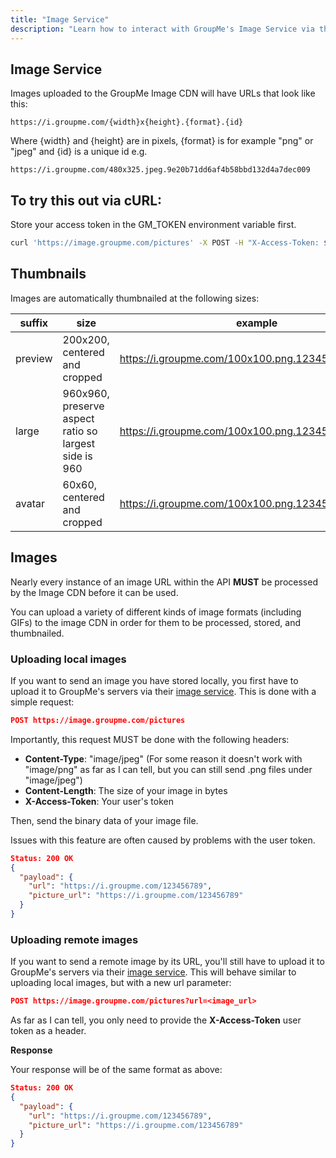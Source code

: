 ```yaml
---
title: "Image Service"
description: "Learn how to interact with GroupMe's Image Service via the API."
---
```


## Image Service

Images uploaded to the GroupMe Image CDN will have URLs that look like this: 

```https://i.groupme.com/{width}x{height}.{format}.{id}```

Where {width} and {height} are in pixels, {format} is for example "png" or "jpeg" and {id} is a unique id e.g.

```https://i.groupme.com/480x325.jpeg.9e20b71dd6af4b58bbd132d4a7dec009```

## To try this out via cURL:

Store your access token in the GM_TOKEN environment variable first.

```bash linenums="1"
curl 'https://image.groupme.com/pictures' -X POST -H "X-Access-Token: $GM_TOKEN" -H "Content-Type: image/jpeg" --data-binary @AwesomePicture.jpg
```

## Thumbnails

Images are automatically thumbnailed at the following sizes:

| **suffix** | **size**                                                   | **example**                                                       |
|------------|------------------------------------------------------------|-------------------------------------------------------------------|
| preview    | 200x200, centered and cropped                              | https://i.groupme.com/100x100.png.123456789.preview              |
| large      | 960x960, preserve aspect ratio so largest side is 960      | https://i.groupme.com/100x100.png.123456789.large                |
| avatar     | 60x60, centered and cropped                                | https://i.groupme.com/100x100.png.123456789.avatar               |

## Images

Nearly every instance of an image URL within the API **MUST** be processed by the Image CDN before it can be used. 

You can upload a variety of different kinds of image formats (including GIFs) to the image CDN in order for them to be processed, stored, and thumbnailed.
### Uploading local images

If you want to send an image you have stored locally, you first have to upload it to GroupMe's servers via their [image service](images.md). This is done with a simple request:

```json linenums="1" title="HTTP Request"
POST https://image.groupme.com/pictures
```

Importantly, this request MUST be done with the following headers:

* **Content-Type**: "image/jpeg" (For some reason it doesn't work with "image/png" as far as I can tell, but you can still send .png files under "image/jpeg")
* **Content-Length**: The size of your image in bytes
* **X-Access-Token**: Your user's token

Then, send the binary data of your image file. 

Issues with this feature are often caused by problems with the user token.

```json linenums="1" title="HTTP Response"
Status: 200 OK
{
  "payload": {
    "url": "https://i.groupme.com/123456789",
    "picture_url": "https://i.groupme.com/123456789"
  }
}
```

### Uploading remote images

If you want to send a remote image by its URL, you'll still have to upload it to GroupMe's servers via their [image service](images.md). This will behave similar to uploading local images, but with a new url parameter:

```json linenums="1" title="HTTP Request"
POST https://image.groupme.com/pictures?url=<image_url>
```

As far as I can tell, you only need to provide the **X-Access-Token** user token as a header.

**Response**

Your response will be of the same format as above:
```json linenums="1" titile="HTTP Response"
Status: 200 OK
{
  "payload": {
    "url": "https://i.groupme.com/123456789",
    "picture_url": "https://i.groupme.com/123456789"
  }
}
```
